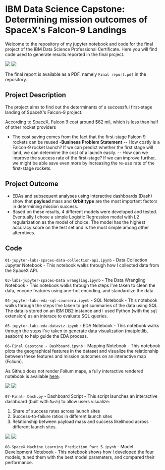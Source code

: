 # IBM Data Science Capstone: Determining mission outcomes of SpaceX's Falcon-9 Landings

Welcome to the repository of my jupyter notebook and code for the final project of the IBM Data Science Professional Certificate. Here you will find code used to generate results reported in the final project.

![](https://kylechanhy.netlify.app/media/Untitled2.jpg)
![](https://kylechanhy.netlify.app/media/Untitled4.jpg)

The final report is available as a PDF, namely `Final report.pdf` in the repository.

## Project Description

The project aims to find out the determinants of a successful first-stage landing of SpaceX's Falcon-9 project. 

According to SpaceX, Falcon 9 cost around $62 mil, which is less than half of other rocket providers

- The cost saving comes from the fact that the first-stage Falcon 9 rockets can be
reused
-**Business Problem Statement**
-- How costly is a Falcon-9 rocket launch? If we can predict whether the first stage will land, we
can determine the cost of a launch easily.
-- How can we improve the success rate of the first-stage? If we can improve further, we might be able save even more by increasing the re-use rate of the first-stage rockets.

## Project Outcome

- EDAs and subsequent analyses using interactive dashboards (Dash) show that **payload** mass and **Orbit type** are the most important factors in determining mission success.
- Based on these results, 4 different models were developed and tested. Eventually I chose a simple Logistic Regression model with L2 regularization as the model of choice. The model has the highest accuracy score on the test set and is the most simple among other alterntives. 

## Code

`01-jupyter-labs-spacex-data-collection-api.ipynb` - Data Collection Jupyter Notebook - This notebook walks through how I collected data from the SpaceX API.

`03-labs-jupyter-spacex-Data wrangling.ipynb` - The Data Wrangling Notebook - This notebook walks through the steps I've taken to clean the data, encode features using one-hot encoding, and standardize the data.

`04-jupyter-labs-eda-sql-coursera.ipynb` - SQL Notebook - This notebook walks through the steps I've taken to get summaries of the data using SQL. The data is stored on an IBM DB2 instance and I used Python (with the `sql` extension) as an interace to evaluate SQL queries.

`05-jupyter-labs-eda-dataviz.ipynb` - EDA Notebook - This notebook walks through the steps I've taken to generate data visualization (matplotlib, seaborn) to help guide the EDA process.

`06-Final Capstone - Dashboard.ipynb` - Mapping Notebook - This notebook plots the geographical features in the dataset and visualize the relationship between these features and mission outcomes on an interactive map (Folium).

As Github does not render Folium maps, a fully interactive rendered notebook is available [here](https://dataplatform.cloud.ibm.com/analytics/notebooks/v2/1b101bbb-59ab-4e75-bc79-a969facda46d/view?access_token=69b0ea8214f5334ee0c67469782c4decdfbbe57d5aa791eeecc9616a78cdeb35).

![](https://kylechanhy.netlify.app/media/Untitled3.jpg)
![](https://kylechanhy.netlify.app/media/Untitled4.jpg)

`07-Final- Dash.py` - Dashboard Script - This script launches an interactive dashboard (built with `Dash`) to allow users visualize:

1. Share of success rates across launch sites
2. Success-to-failure ratios in different launch sites
3. Relationship between payload mass and success likelihood across different launch sites.

![](https://kylechanhy.netlify.app/media/Untitled1.jpg)
![](https://kylechanhy.netlify.app/media/Untitled2.jpg)

`08-SpaceX_Machine Learning Prediction_Part_5.ipynb` - Model Development Notebook - This notebook shows how I developed the four models, tuned them with the best model parameters, and compared their performance.


